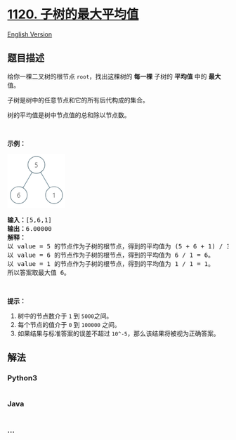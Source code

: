 # [1120. 子树的最大平均值](https://leetcode-cn.com/problems/maximum-average-subtree)

[English Version](/solution/1100-1199/1120.Maximum%20Average%20Subtree/README_EN.md)

## 题目描述

<!-- 这里写题目描述 -->
<p>给你一棵二叉树的根节点 <code>root</code>，找出这棵树的 <strong>每一棵</strong> 子树的 <strong>平均值</strong> 中的 <strong>最大</strong> 值。</p>

<p>子树是树中的任意节点和它的所有后代构成的集合。</p>

<p>树的平均值是树中节点值的总和除以节点数。</p>

<p> </p>

<p><strong>示例：</strong></p>

![](./images/1308_example_1.png)

<pre><strong>输入：</strong>[5,6,1]
<strong>输出：</strong>6.00000
<strong>解释： </strong>
以 value = 5 的节点作为子树的根节点，得到的平均值为 (5 + 6 + 1) / 3 = 4。
以 value = 6 的节点作为子树的根节点，得到的平均值为 6 / 1 = 6。
以 value = 1 的节点作为子树的根节点，得到的平均值为 1 / 1 = 1。
所以答案取最大值 6。
</pre>

<p> </p>

<p><strong>提示：</strong></p>

<ol>
	<li>树中的节点数介于 <code>1</code> 到 <code>5000</code>之间。</li>
	<li>每个节点的值介于 <code>0</code> 到 <code>100000</code> 之间。</li>
	<li>如果结果与标准答案的误差不超过 <code>10^-5</code>，那么该结果将被视为正确答案。</li>
</ol>

## 解法

<!-- 这里可写通用的实现逻辑 -->

<!-- tabs:start -->

### **Python3**

<!-- 这里可写当前语言的特殊实现逻辑 -->

```python

```

### **Java**

<!-- 这里可写当前语言的特殊实现逻辑 -->

```java

```

### **...**

```

```

<!-- tabs:end -->
